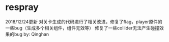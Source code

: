 # respray

2018/12/24更新
对关卡生成的代码进行了相关改进，修复了flag，player原件的一些bug（生成多个相关组件，组件无效等）
修复了一些collider无法产生碰撞效果的bug
by: Qinghan
